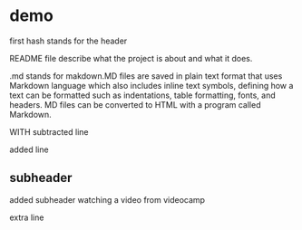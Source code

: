 # demo
first hash stands for the header

README file describe what the project is about and what it does.

.md stands for makdown.MD files are saved in plain text format that uses Markdown language which also includes inline text symbols, 
defining how a text can be formatted such as indentations, table formatting, fonts, and headers. 
MD files can be converted to HTML with a program called Markdown.


WITH subtracted line 

added line 

## subheader
added subheader 
watching a video from videocamp 

extra line 


